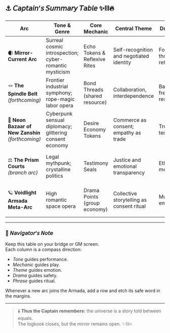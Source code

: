 ## ⚓ 𝘊𝘢𝘱𝘵𝘢𝘪𝘯’𝘴 𝘚𝘶𝘮𝘮𝘢𝘳𝘺 𝘛𝘢𝘣𝘭𝘦 ✨⛓️🔥  

| Arc | Tone & Genre | Core Mechanic | Central Theme | Drama Focus | Signature Phrase |
|------|---------------|----------------|----------------|---------------|------------------|
| 🌒 **Mirror-Current Arc** | Surreal cosmic introspection; cyber-romantic mysticism | Echo Tokens & Reflexive Rites | Self-recognition and negotiated identity | Forgiveness through reflection | “Fiction is a mirror.” |
| 🪢 **The Spindle Belt** *(forthcoming)* | Frontier industrial symphony; rope-magic labor opera | Bond Threads (shared resource) | Collaboration, interdependence | Balancing freedom and responsibility | “Every knot is a promise.” |
| 💋 **Neon Bazaar of New Zanshin** *(forthcoming)* | Cyberpunk sensual diplomacy; glittering consent economy | Desire Economy Tokens | Commerce as consent; empathy as trade | Trust and temptation | “Desire, declared.” |
| ⚖️ **The Prism Courts** *(branch arc)* | Legal mythpunk; crystalline politics | Testimony Seals | Justice and emotional transparency | Ethics of memory | “Truth refracted still demands honesty.” |
| 🪐 **Voidlight Armada Meta-Arc** | High romantic space opera | Drama Points (group economy) | Collective storytelling as consent ritual | Mutual empowerment | “We sail by the light of what we agree to remember.” |

---

### 📜 𝘕𝘢𝘷𝘪𝘨𝘢𝘵𝘰𝘳’𝘴 𝘕𝘰𝘵𝘦  
Keep this table on your bridge or GM screen.  
Each column is a compass direction:  
- *Tone* guides performance.  
- *Mechanic* guides play.  
- *Theme* guides emotion.  
- *Drama* guides safety.  
- *Phrase* guides ritual.

Whenever a new arc joins the Armada, add a row and etch its safe word in the margins.  

---

> 🕯️ **Thus the Captain remembers:** the universe is a story told between equals.  
> The logbook closes, but the mirror remains open. ✨⛓️🔥